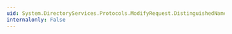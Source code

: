 ```yaml
---
uid: System.DirectoryServices.Protocols.ModifyRequest.DistinguishedName
internalonly: False
---
```

